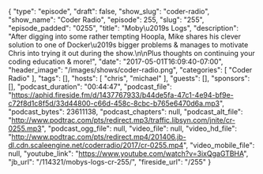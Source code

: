 {
  "type": "episode",
  "draft": false,
  "show_slug": "coder-radio",
  "show_name": "Coder Radio",
  "episode": 255,
  "slug": "255",
  "episode_padded": "0255",
  "title": "Moby\u2019s Logs",
  "description": "After digging into some rather tempting Hoopla, Mike shares his clever solution to one of Docker\u2019s bigger problems & manages to motivate Chris into trying it out during the show.\n\nPlus thoughts on continuing your coding education & more!",
  "date": "2017-05-01T16:09:40-07:00",
  "header_image": "/images/shows/coder-radio.png",
  "categories": [
    "Coder Radio"
  ],
  "tags": [],
  "hosts": [
    "chris",
    "michael"
  ],
  "guests": [],
  "sponsors": [],
  "podcast_duration": "00:44:47",
  "podcast_file": "https://aphid.fireside.fm/d/1437767933/b44de5fa-47c1-4e94-bf9e-c72f8d1c8f5d/33d44800-c66d-458c-8cbc-b765e6470d6a.mp3",
  "podcast_bytes": 23611138,
  "podcast_chapters": null,
  "podcast_alt_file": "http://www.podtrac.com/pts/redirect.mp3/traffic.libsyn.com/jnite/cr-0255.mp3",
  "podcast_ogg_file": null,
  "video_file": null,
  "video_hd_file": "http://www.podtrac.com/pts/redirect.mp4/201406.jb-dl.cdn.scaleengine.net/coderradio/2017/cr-0255.mp4",
  "video_mobile_file": null,
  "youtube_link": "https://www.youtube.com/watch?v=3ixQgaGTBHA",
  "jb_url": "/114321/mobys-logs-cr-255/",
  "fireside_url": "/255"
}

